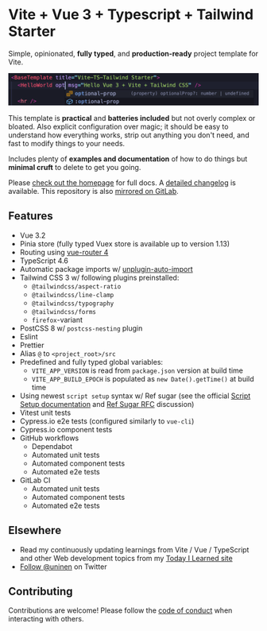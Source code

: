 # Vite + Vue 3 + Typescript + Tailwind Starter

Simple, opinionated, **fully typed**, and **production-ready** project template for Vite.

![Editor screenshot](src/assets/editor_screenshot.png)

This template is **practical** and **batteries included** but not overly complex or bloated. Also explicit configuration over magic; it should be easy to understand how everything works, strip out anything you don't need, and fast to modify things to your needs.

Includes plenty of **examples and documentation** of how to do things but **minimal cruft** to delete to get you going.

Please [check out the homepage](https://vite-ts-tailwind-starter.vercel.app/) for full docs. A [detailed changelog](./CHANGES.md) is available. This repository is also [mirrored on GitLab](https://gitlab.com/uninen/vite-ts-tailwind-starter).

## Features

- Vue 3.2
- Pinia store (fully typed Vuex store is available up to version 1.13)
- Routing using [vue-router 4](https://router.vuejs.org/)
- TypeScript 4.6
- Automatic package imports w/ [unplugin-auto-import](https://github.com/antfu/unplugin-auto-import)
- Tailwind CSS 3 w/ following plugins preinstalled:
  - `@tailwindcss/aspect-ratio`
  - `@tailwindcss/line-clamp`
  - `@tailwindcss/typography`
  - `@tailwindcss/forms`
  - `firefox`-variant
- PostCSS 8 w/ `postcss-nesting` plugin
- Eslint
- Prettier
- Alias `@` to `<project_root>/src`
- Predefined and fully typed global variables:
  - `VITE_APP_VERSION` is read from `package.json` version at build time
  - `VITE_APP_BUILD_EPOCH` is populated as `new Date().getTime()` at build time
- Using newest `script setup` syntax w/ Ref sugar (see the official [Script Setup documentation](https://vuejs.org/api/sfc-script-setup.html) and [Ref Sugar RFC](https://github.com/vuejs/rfcs/discussions/369) discussion)
- Vitest unit tests
- Cypress.io e2e tests (configured similarly to `vue-cli`)
- Cypress.io component tests
- GitHub workflows
  - Dependabot
  - Automated unit tests
  - Automated component tests
  - Automated e2e tests
- GitLab CI
  - Automated unit tests
  - Automated component tests 
  - Automated e2e tests
## Elsewhere

- Read my continuously updating learnings from Vite / Vue / TypeScript and other Web development topics from my [Today I Learned site](https://til.unessa.net/)
- [Follow @uninen](https://twitter.com/uninen) on Twitter

## Contributing

Contributions are welcome! Please follow the [code of conduct](./CODE_OF_CONDUCT.md) when interacting with others.